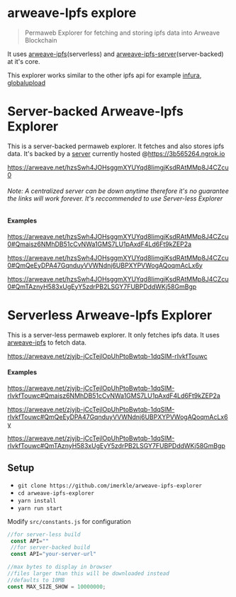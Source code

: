 
# arweave-Ipfs explore

>Permaweb Explorer for fetching and storing ipfs data into Arweave Blockchain

It uses [arweave-ipfs](https://github.com/imerkle/arweave-ipfs)(serverless) and [arweave-ipfs-server](https://github.com/imerkle/arweave-ipfs-server)(server-backed) at it's core.

This explorer works similar to the other ipfs api for example [infura](https://ipfs.infura.io/ipfs/QmTAznyH583xUgEyY5zdrPB2LSGY7FUBPDddWKj58GmBgp), [globalupload](https://ipfs.globalupload.io/QmTAznyH583xUgEyY5zdrPB2LSGY7FUBPDddWKj58GmBgp)


# Server-backed Arweave-Ipfs Explorer

This is a server-backed permaweb explorer. It fetches and also stores ipfs data. It's backed by a [server](https://github.com/imerkle/arweave-ipfs-server) currently hosted @https://3b565264.ngrok.io

https://arweave.net/hzsSwh4JOHsggmXYUYqd8IimgjKsdRAtMMp8J4CZcu0

###### Note: A centralized server can be down anytime therefore it's no guarantee the links will work forever. It's reccommended to use Server-less Explorer

#### Examples

https://arweave.net/hzsSwh4JOHsggmXYUYqd8IimgjKsdRAtMMp8J4CZcu0#Qmaisz6NMhDB51cCvNWa1GMS7LU1pAxdF4Ld6Ft9kZEP2a

https://arweave.net/hzsSwh4JOHsggmXYUYqd8IimgjKsdRAtMMp8J4CZcu0#QmQeEyDPA47GqnduyVVWNdnj6UBPXYPVWogAQoqmAcLx6y

https://arweave.net/hzsSwh4JOHsggmXYUYqd8IimgjKsdRAtMMp8J4CZcu0#QmTAznyH583xUgEyY5zdrPB2LSGY7FUBPDddWKj58GmBgp



# Serverless Arweave-Ipfs Explorer

This is a server-less permaweb explorer. It only fetches ipfs data. It uses [arweave-ipfs](https://github.com/imerkle/arweave-ipfs) to fetch data.

https://arweave.net/zjyjb-jCcTejlOpUhPtoBwtqb-1dqSlM-rIvkfTouwc

#### Examples

https://arweave.net/zjyjb-jCcTejlOpUhPtoBwtqb-1dqSlM-rIvkfTouwc#Qmaisz6NMhDB51cCvNWa1GMS7LU1pAxdF4Ld6Ft9kZEP2a

https://arweave.net/zjyjb-jCcTejlOpUhPtoBwtqb-1dqSlM-rIvkfTouwc#QmQeEyDPA47GqnduyVVWNdnj6UBPXYPVWogAQoqmAcLx6y

https://arweave.net/zjyjb-jCcTejlOpUhPtoBwtqb-1dqSlM-rIvkfTouwc#QmTAznyH583xUgEyY5zdrPB2LSGY7FUBPDddWKj58GmBgp

## Setup

 - `git clone https://github.com/imerkle/arweave-ipfs-explorer`
 - `cd arweave-ipfs-explorer`
 - `yarn install`
 - `yarn run start`

 Modify `src/constants.js` for configuration
```js
//for server-less build
 const API=""
 //for server-backed build
 const API="your-server-url"

//max bytes to display in browser
//files larger than this will be downloaded instead
//defaults to 10MB
const MAX_SIZE_SHOW = 10000000;
 ```

